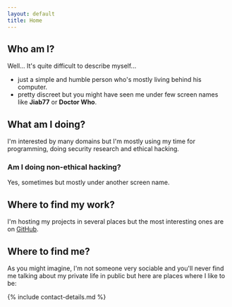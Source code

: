 ```yaml
---
layout: default
title: Home
---
```


## Who am I?

Well... It's quite difficult to describe myself...

* just a simple and humble person who's mostly living behind his computer.
* pretty discreet but you might have seen me under few screen names like __Jiab77__ or __Doctor Who__.

## What am I doing?

I'm interested by many domains but I'm mostly using my time for programming, doing security research and ethical hacking.

### Am I doing non-ethical hacking?

Yes, sometimes but mostly under another screen name.

## Where to find my work?

I'm hosting my projects in several places but the most interesting ones are on [GitHub](https://github.com/Jiab77).

## Where to find me?

As you might imagine, I'm not someone very sociable and you'll never find me talking about my private life in public but here are places where I like to be:

{% include contact-details.md %}
